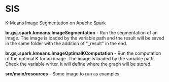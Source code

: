 # SIS
K-Means Image Segmentation on Apache Spark

**br.gsj.spark.kmeans.ImageSegmentation** - Run the segmentation of an image. The image is loaded by the variable path and the
result will be saved in the same folder with the addition of "_result" in the end.

**br.gsj.spark.kmeans.ImageOptimalKComputation** - Run the computation of the optimal K for an image. The image is loaded by the variable path.
Check the variable writer, it will define where the graph will be stored.

**src/main/resources** - Some image to run as examples

